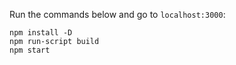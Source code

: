 Run the commands below and go to `localhost:3000`:
```
npm install -D
npm run-script build
npm start
```

